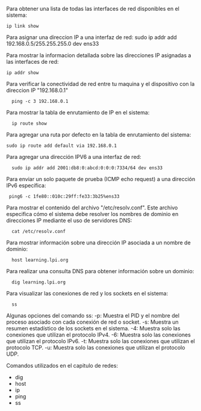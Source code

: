 Para obtener una lista de todas las interfaces de red disponibles en el sistema:
```
ip link show
```

Para asignar una direccion IP a una interfaz de red:
sudo ip addr add 192.168.0.5/255.255.255.0 dev ens33

Para mostrar la informacion detallada sobre las direcciones IP asignadas a las interfaces de red:
```
ip addr show
```

Para verificar la conectividad de red entre tu maquina y el dispositivo
con la direccion IP "192.168.0.1"
```
  ping -c 3 192.168.0.1
```

Para mostrar la tabla de enrutamiento de IP en el sistema:
```
  ip route show
```

Para agregar una ruta por defecto en la tabla de enrutamiento del sistema:
```
sudo ip route add default via 192.168.0.1
```

Para agregar una dirección IPV6 a una interfaz de red:
```
  sudo ip addr add 2001:db8:0:abcd:0:0:0:7334/64 dev ens33
```

Para enviar un solo paquete de prueba (ICMP echo request) a una dirección IPv6 específica:
```
 ping6 -c 1fe80::010c:29ff:fe33:3b25%ens33
```

Para mostrar el contenido del archivo "/etc/resolv.conf".
Este archivo especifica cómo el sistema debe resolver los nombres de dominio en
direcciones IP mediante el uso de servidores DNS:
```
  cat /etc/resolv.conf
```

Para mostrar información sobre una dirección IP asociada a un nombre de dominio:
```
  host learning.lpi.org
```

Para realizar una consulta DNS para obtener información sobre un dominio:

```
  dig learning.lpi.org
```

Para visualizar las conexiones de red y los sockets en el sistema:
```
  ss
```

Algunas opciones del comando ss:
 -p: Muestra el PID y el nombre del proceso asociado con cada conexión de red o socket.
 -s: Muestra un resumen estadístico de los sockets en el sistema.
 -4: Muestra solo las conexiones que utilizan el protocolo IPv4.
 -6: Muestra solo las conexiones que utilizan el protocolo IPv6.
 -t: Muestra solo las conexiones que utilizan el protocolo TCP.
 -u: Muestra solo las conexiones que utilizan el protocolo UDP.

Comandos utilizados en el capitulo de redes:
 - dig
 - host
 - ip
 - ping
 - ss


